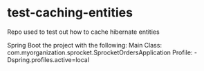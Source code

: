 # test-caching-entities
Repo used to test out how to cache hibernate entities

Spring Boot the project with the following:
Main Class: com.myorganization.sprocket.SprocketOrdersApplication
Profile: -Dspring.profiles.active=local
